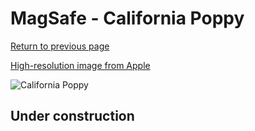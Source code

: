 # MagSafe - California Poppy

[Return to previous page](/wallet)

[High-resolution image from Apple](https://store.storeimages.cdn-apple.com/8756/as-images.apple.com/is/MHLP3?wid=4500&hei=4500&fmt=png)

<div style="width: 500px"><img src="/almost_uncompressed/MHLP3.webp" alt="California Poppy"></div>

## Under construction
